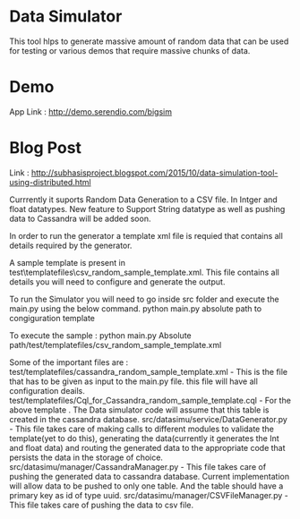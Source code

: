 Data Simulator
==============

This tool hlps to generate massive amount of random data that can be used for testing or various demos that require massive chunks of data.

# Demo

App Link : http://demo.serendio.com/bigsim

# Blog Post
Link : http://subhasisproject.blogspot.com/2015/10/data-simulation-tool-using-distributed.html


Currrently it suports Random Data Generation to a CSV file. In Intger and float datatypes.
New feature to Support String datatype as well as pushing data to Cassandra will be added soon.

In order to run the generator a template xml file is requied that contains all details required by the generator.

A sample template is present in test\templatefiles\csv_random_sample_template.xml. 
This file contains all details you will need to configure and generate the output.

To run the Simulator you will need to go inside src folder and execute the main.py using the below command.
python main.py absolute path to congiguration template 

To execute the sample :
python main.py Absolute path/test/templatefiles/csv_random_sample_template.xml 

Some of the important files are :
test/templatefiles/cassandra_random_sample_template.xml - This is the file that has to be given as input to the main.py file. this file will have all configuration deails. 
test/templatefiles/Cql_for_Cassandra_random_sample_template.cql - For the above template . The Data simulator code will assume that this table is created in the cassandra database.
src/datasimu/service/DataGenerator.py - This file takes care of making calls to different modules to validate the template(yet to do this), generating the data(currently it generates the Int and float data) and routing the generated data to the appropriate code that persists the data in the storage of choice.
src/datasimu/manager/CassandraManager.py - This file takes care of pushing the generated data to cassandra database. Current implementation will allow data to be pushed to only one table. And the table should have a primary key as id of type uuid.
src/datasimu/manager/CSVFileManager.py - This file takes care of pushing the data to csv file.
